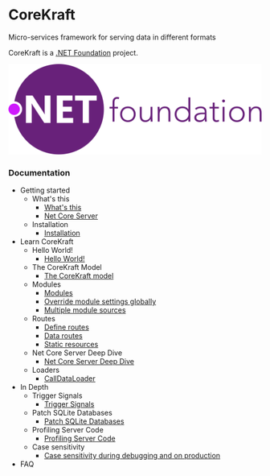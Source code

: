 # CoreKraft
 Micro-services framework for serving data in different formats

CoreKraft is a [.NET Foundation](https://dotnetfoundation.org/) project.


![.NET Foundation logo](/Documentation/Images/dotnetfoundationhorizontal.svg ".NET Foundation logo")


 ### Documentation

* Getting started
    * What's this
        * [What's this](/Documentation/01.Getting_started/01.Whats_This/whats-this.md)
        * [Net Core Server](/Documentation/01.Getting_started/01.Whats_This/net-core-server.md)
    * Installation
        * [Installation](/Documentation/01.Getting_started/02.Installation/installation.md)
* Learn CoreKraft
    * Hello World!
        * [Hello World!](/Documentation/02.Learn_CoreKraft/01.Hello_World/hello-world.md)
    * The CoreKraft Model
        * [The CoreKraft model](/Documentation/02.Learn_CoreKraft/02.The_CoreKraft_Model/core-kraft.md)
    * Modules
        * [Modules](/Documentation/02.Learn_CoreKraft/03.Modules/modules.md)
        * [Override module settings globally](/Documentation/02.Learn_CoreKraft/03.Modules/override_module_settings.md)
        * [Multiple module sources](/Documentation/02.Learn_CoreKraft/03.Modules/multiple_module_sources.md)
    * Routes
        * [Define routes](/Documentation/02.Learn_CoreKraft/06.Routes/define-routes.md)
        * [Data routes](/Documentation/02.Learn_CoreKraft/06.Routes/data-routes.md)
        * [Static resources](/Documentation/02.Learn_CoreKraft/06.Routes/static-resources.md)
    * Net Core Server Deep Dive
        * [Net Core Server Deep Dive](/Documentation/02.Learn_CoreKraft/04.NetCore_Server_Deep_Dive/net-core-server-deep-dive.md)
    * Loaders
        * [CallDataLoader](/Documentation/02.Learn_CoreKraft/05.CallDataLoader/call-data-loader-imp.md)
* In Depth
    * Trigger Signals
        * [Trigger Signals](/Documentation/03.In_Depth/01.Trigger_Signals/trigger-signals.md)
    * Patch SQLite Databases
        * [Patch SQLite Databases](/Documentation/03.In_Depth/02.PatchSQLiteDb/patch-sqlite-databases.md)
    * Profiling Server Code    
        * [Profiling Server Code](/Documentation/03.In_Depth/03.Profiling_Server_Code/profiling-server-code.md)
    * Case sensitivity    
        * [Case sensitivity during debugging and on production](/Documentation/03.In_Depth/03.CaseSensitivity/case-sensitivity.md)
* FAQ

